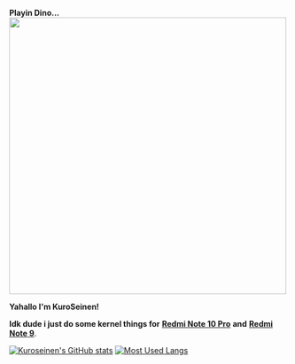 
**Playin Dino...** <img src="https://github.com/TheDudeThatCode/TheDudeThatCode/blob/master/Assets/dino.gif" width="500px">

**Yahallo I'm KuroSeinen!** 

**Idk dude i just do some kernel things for** [**Redmi Note 10 Pro**](https://www.gsmarena.com/xiaomi_redmi_note_10_pro-10662.php) **and** [**Redmi Note 9**](https://www.gsmarena.com/xiaomi_redmi_note_9-10192.php).</br>

[![Kuroseinen's GitHub stats](https://github-readme-stats.vercel.app/api?username=KuroSeinenbutV2&include_all_commits=true&hide_rank=true&show_icons=true&hide_title=true&number_format=long&theme=radical)](https://github.com/anuraghazra/github-readme-stats)
[![Most Used Langs](https://github-readme-stats.vercel.app/api/top-langs/?username=KuroSeinenbutV2&theme=radical&layout=compact)](https://github.com/anuraghazra/github-readme-stats)
